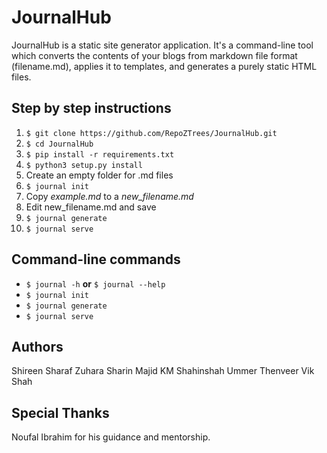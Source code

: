 # JournalHub

JournalHub is a static site generator application. It's a command-line tool which converts the contents of your blogs from markdown file format (filename.md), applies it to templates, and generates a purely static HTML files.

## Step by step instructions

1. `$ git clone https://github.com/RepoZTrees/JournalHub.git`
2. `$ cd JournalHub`
3. `$ pip install -r requirements.txt`
4. `$ python3 setup.py install`
5. Create an empty folder for .md files
6. `$ journal init`
7. Copy *example.md* to a *new_filename.md*
8. Edit new_filename.md and save
9. `$ journal generate`
10. `$ journal serve`

## Command-line commands

- `$ journal -h`  **or**  `$ journal --help`
- `$ journal init`
- `$ journal generate`
- `$ journal serve`

## Authors

Shireen Sharaf
Zuhara Sharin
Majid KM
Shahinshah Ummer
Thenveer
Vik Shah

## Special Thanks

Noufal Ibrahim for his guidance and mentorship.


